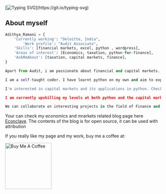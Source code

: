 [![Typing SVG](https://readme-typing-svg.herokuapp.com/?lines=Bonjour!!!+I+am+Adithya+Ramani;Welcome+to+my+page...)](https://git.io/typing-svg)
 

## About myself
```python
Adithya_Ramani = {
	'Currently working': "Deloitte, India",
        'Work profile': "Audit Associate",
	'Skills': [financial markets, excel, python , wordpress],
	'Areas of interest': [Economics, taxation, python-for-finance],
	'AskMeAbout': [taxation, capital markets, finance],
}

Apart from Audit, i am passionate about financial and capital markets. I love to watch their movements and how they shape up the economy. 

I am a self-taught coder. I have learnt python on my own and aim to expand its applications into finance and the stock markets world. 

I'm interested in capital markets and its applications in python. Check out my work

I am currently upskilling my levels at both python and the capital markets. I have built various finance related projects using python, the source codes is put in my repository.

We can collaborate on interesting projects in the field of Finance and capital markets.
```

Your can check my economics and mrarkets related blog page here [Econclave](https://econclave.digitalpress.blog/).
The contents of the blog is for open source, it can be used with attribution

If you really like my page and my work, buy me a coffee at:

 <a href="https://ko-fi.com/adithyaramani#paypalModal" target="_blank"><img src="https://cdn.buymeacoffee.com/buttons/v2/default-red.png" alt="Buy Me A Coffee" width="150" ></a>
